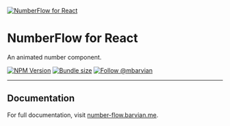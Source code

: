 [![NumberFlow for React](https://number-flow.barvian.me/preview.webp)](https://number-flow.barvian.me)

# NumberFlow for React

An animated number component.

[![NPM Version](https://img.shields.io/npm/v/@number-flow/react.svg)](https://npmjs.com/package/@number-flow/react)
[![Bundle size](https://badgen.net/bundlephobia/minzip/@number-flow/react@latest)](https://bundlephobia.com/package/@number-flow/react@latest)
[![Follow @mbarvian](https://img.shields.io/twitter/follow/mbarvian.svg?style=social&label=Follow)](https://x.com/mbarvian)

---

## Documentation

For full documentation, visit [number-flow.barvian.me](https://number-flow.barvian.me).
